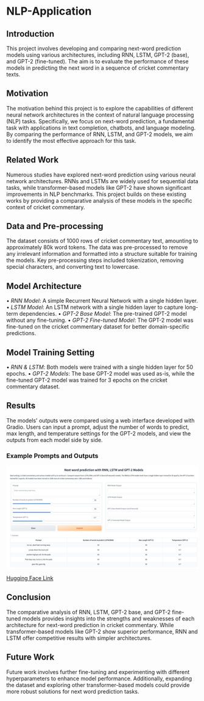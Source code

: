 # NLP-Application

## Introduction
This project involves developing and comparing next-word prediction models using various architectures, including RNN, LSTM, GPT-2 (base), and GPT-2 (fine-tuned). The aim is to evaluate the performance of these models in predicting the next word in a sequence of cricket commentary texts.

## Motivation
The motivation behind this project is to explore the capabilities of different neural network architectures in the context of natural language processing (NLP) tasks. Specifically, we focus on next-word prediction, a fundamental task with applications in text completion, chatbots, and language modeling. By comparing the performance of RNN, LSTM, and GPT-2 models, we aim to identify the most effective approach for this task.

## Related Work
Numerous studies have explored next-word prediction using various neural network architectures. RNNs and LSTMs are widely used for sequential data tasks, while transformer-based models like GPT-2 have shown significant improvements in NLP benchmarks. This project builds on these existing works by providing a comparative analysis of these models in the specific context of cricket commentary.

## Data and Pre-processing
The dataset consists of 1000 rows of cricket commentary text, amounting to approximately 80k word tokens. The data was pre-processed to remove any irrelevant information and formatted into a structure suitable for training the models. Key pre-processing steps included tokenization, removing special characters, and converting text to lowercase.

## Model Architecture
•⁠  ⁠*RNN Model*: A simple Recurrent Neural Network with a single hidden layer.
•⁠  ⁠*LSTM Model*: An LSTM network with a single hidden layer to capture long-term dependencies.
•⁠  ⁠*GPT-2 Base Model*: The pre-trained GPT-2 model without any fine-tuning.
•⁠  ⁠*GPT-2 Fine-tuned Model*: The GPT-2 model was fine-tuned on the cricket commentary dataset for better domain-specific predictions.

## Model Training Setting
•⁠  ⁠*RNN & LSTM*: Both models were trained with a single hidden layer for 50 epochs.
•⁠  ⁠*GPT-2 Models*: The base GPT-2 model was used as-is, while the fine-tuned GPT-2 model was trained for 3 epochs on the cricket commentary dataset.

## Results
The models' outputs were compared using a web interface developed with Gradio. Users can input a prompt, adjust the number of words to predict, max length, and temperature settings for the GPT-2 models, and view the outputs from each model side by side.

### Example Prompts and Outputs
![alt text](hugging_space_cricket.png)

[Hugging Face Link](https://huggingface.co/spaces/himanishprak23/Cricket-commentary-generation)

## Conclusion
The comparative analysis of RNN, LSTM, GPT-2 base, and GPT-2 fine-tuned models provides insights into the strengths and weaknesses of each architecture for next-word prediction in cricket commentary. While transformer-based models like GPT-2 show superior performance, RNN and LSTM offer competitive results with simpler architectures.

## Future Work
Future work involves further fine-tuning and experimenting with different hyperparameters to enhance model performance. Additionally, expanding the dataset and exploring other transformer-based models could provide more robust solutions for next word prediction tasks.
